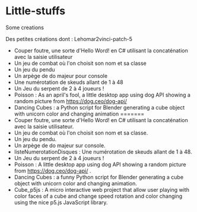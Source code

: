 # Little-stuffs
Some creations

Des petites créations dont :
Lehomar2vinci-patch-5
- Couper foutre, une sorte d'Hello Word! en C# utilisant la concaténation avec la saisie utilisateur
- Un jeu de combat où l'on choisit son nom et sa classe
- Un jeu du pendu
- Un arpège de do majeur pour console
- Une numérotation de skeuds allant de 1 à 48
- Un Jeu du serpent de 2 à 4 joueurs !
- Poisson : As an april's fool, a little desktop app using dog API showing a random picture from https://dog.ceo/dog-api/
- Dancing Cubes : a Python script for Blender generating a cube object with unicorn color and changing animation
 =======
- Couper foutre, une sorte d'Hello Word! en C# utilisant la concaténation avec la saisie utilisateur.
- Un jeu de combat où l'on choisit son nom et sa classe.
- Un jeu du pendu.
- Un arpège de do majeur sur console.
- listeNumerotationDisques : Une numérotation de skeuds allant de 1 à 48.
- Un Jeu du serpent de 2 à 4 joueurs !
- Poisson : A little desktop app using dog API showing a random picture from https://dog.ceo/dog-api/ .
- Dancing Cubes : a funny Python script for Blender generating a cube object with unicorn color and changing animation.
- Cube_p5js : A micro interactive web project that allow user playing with color faces of a cube and change speed rotation and color changing using the nice p5.js JavaScript library. 
